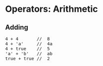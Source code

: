 # Operators: Arithmetic
## Adding

<pre class="code javascript" >
4 + 4       //  8
4 + 'a'     //  4a
4 + true    //  5
'a' + 'b'   //  ab
true + true //  2
</pre>

